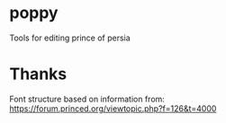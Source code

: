 # poppy
Tools for editing prince of persia

# Thanks
Font structure based on information from: https://forum.princed.org/viewtopic.php?f=126&t=4000
